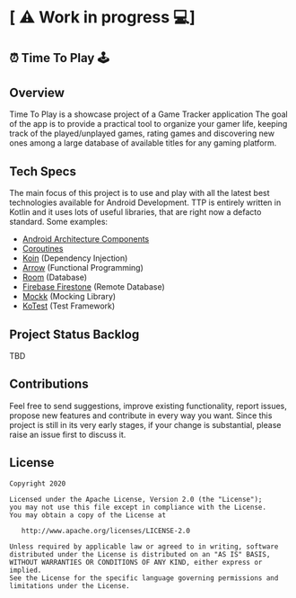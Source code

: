 \[ ⚠️ Work in progress 💻]
===========================
## ⏰ Time To Play 🕹

Overview
--------
Time To Play is a showcase project of a Game Tracker application
The goal of the app is to provide a practical tool to organize your gamer life,
keeping track of the played/unplayed games, rating games and discovering new ones among a large database of available titles for any gaming platform.

Tech Specs
----------
The main focus of this project is to use and play with all the latest best technologies available for Android Development.
TTP is entirely written in Kotlin and it uses lots of useful libraries, that are right now a defacto standard.
Some examples:
*  [Android Architecture Components](https://developer.android.com/topic/libraries/architecture)
*  [Coroutines](https://github.com/Kotlin/kotlinx.coroutines)
*  [Koin](https://github.com/InsertKoinIO/koin) (Dependency Injection)
*  [Arrow](https://arrow-kt.io/) (Functional Programming)
*  [Room](https://developer.android.com/topic/libraries/architecture/room) (Database)
*  [Firebase Firestone](https://firebase.google.com/products/firestore/) (Remote Database)
*  [Mockk](https://mockk.io/) (Mocking Library)
*  [KoTest](https://github.com/kotest/kotest) (Test Framework)

Project Status Backlog
----------------------

TBD

Contributions
-------------
Feel free to send suggestions, improve existing functionality, report issues, propose new features and contribute in every way you want.
Since this project is still in its very early stages, if your change is substantial, please raise an issue first to discuss it.

License
-------

    Copyright 2020

    Licensed under the Apache License, Version 2.0 (the "License");
    you may not use this file except in compliance with the License.
    You may obtain a copy of the License at

       http://www.apache.org/licenses/LICENSE-2.0

    Unless required by applicable law or agreed to in writing, software
    distributed under the License is distributed on an "AS IS" BASIS,
    WITHOUT WARRANTIES OR CONDITIONS OF ANY KIND, either express or implied.
    See the License for the specific language governing permissions and
    limitations under the License.
